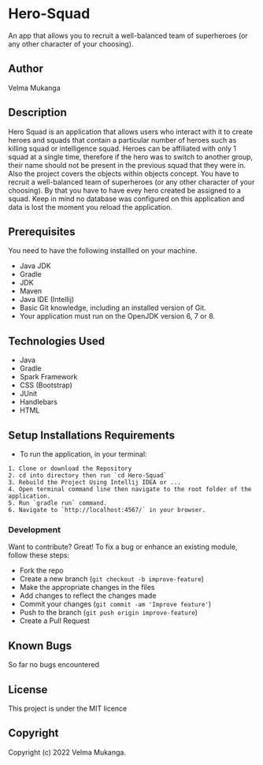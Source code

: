 # Hero-Squad
An app that allows you to recruit a well-balanced team of superheroes (or any other character of your choosing).

## Author
Velma Mukanga

## Description
Hero Squad is an application that allows users who interact with it to create heroes and squads that contain a particular number of heroes such as killing squad or intelligence squad. Heroes can be affiliated with only 1 squad at a single time, therefore if the hero was to switch to another group, their name should not be present in the previous squad that they were in.
Also the project covers the objects within objects concept. You have to recruit a well-balanced team of superheroes (or any other character of your choosing). By that you have to have evey hero created be assigned to a squad. Keep in mind no database was configured on this application and data is lost the moment you reload the application.

## Prerequisites
You need to have the following installled on your machine.
- Java JDK
- Gradle
- JDK
- Maven
- Java IDE (Intellij)
- Basic Git knowledge, including an installed version of Git.
- Your application must run on the OpenJDK version 6, 7 or 8.

## Technologies Used 

- Java 
- Gradle
- Spark Framework
- CSS (Bootstrap)
- JUnit 
- Handlebars 
- HTML

## Setup Installations Requirements
   * To run the application, in your terminal:

    1. Clone or download the Repository
    2. cd into directory then run `cd Hero-Squad`
    3. Rebuild the Project Using Intellij IDEA or ...
    4. Open terminal command line then navigate to the root folder of the application.
    5. Run `gradle run` command.
    6. Navigate to `http://localhost:4567/` in your browser.
  

### Development
Want to contribute? Great!
To fix a bug or enhance an existing module, follow these steps:

- Fork the repo
- Create a new branch (`git checkout -b improve-feature`)
- Make the appropriate changes in the files
- Add changes to reflect the changes made
- Commit your changes (`git commit -am 'Improve feature'`)
- Push to the branch (`git push origin improve-feature`)
- Create a Pull Request 

## Known Bugs
So far no bugs encountered

## License
This project is under the MIT licence


## Copyright 
Copyright (c) 2022 Velma Mukanga.

 
